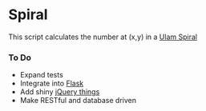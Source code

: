 # Spiral #

This script calculates the number at (x,y) in a [Ulam Spiral](http://en.wikipedia.org/wiki/Ulam_spiral)


### To Do ###

* Expand tests
* Integrate into [Flask](http://flask.pocoo.org/)
* Add shiny [jQuery things](https://github.com/ianli/jquery-infinite-drag)
* Make RESTful and database driven